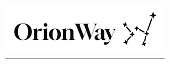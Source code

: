 <p align="center">
  <img src="assets/orionway.jpg" alt="Orionway caminando por el pasillo" width="500"/>
</p>

---
